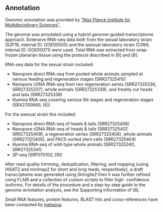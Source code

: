 **Annotation**
----------

Genomic annotation was provided by ["Max Planck Institute for Multidisciplinary Sciences"](https://www.mpinat.mpg.de/rink).

The genome was annotated using a hybrid genome-guided transcriptome approach. Extensive
RNA-seq data both from the sexual laboratory strain (S2F18, internal ID: GOE00500) and the
asexual laboratory strain (CIW4, internal ID: GOE00071) were used. Total RNA was extracted
from snap-frozen planarian tissue using the protocol described in [6] and [8].

RNA-seq data for the sexual strain included:
 - Nanopore direct RNA-seq from pooled whole animals sampled at various feeding and
regeneration stages (SRR27325410)
 - Nanopore cDNA RNA-seq from two regeneration series (SRR27325336,
SRR27325337), whole animals (SRR27325339), and freshly cut heads and tails
(SRR27325338)
 - Illumina RNA-seq covering various life stages and regeneration stages (SRX2700685; [6])

For the asexual strain this included:
 - Nanopore direct RNA-seq of heads & tails (SRR27325406)
 - Nanopore cDNA RNA-seq of heads & tails (SRR27325407, SRR27325409), a
regeneration series (SRR27325408), whole animals (SRR27325405), and FACS-sorted
stem cells (SRR27325404)
 - Illumina RNA-seq of wild-type whole animals (SRR27325340, SRR27325341)
 - 3P-seq (SRP070102; [9])

After read quality trimming, deduplication, filtering, and mapping (using HISAT2 and minimap2
for short and long reads, respectively), a draft transcriptome was generated using Stringtie2
then it was further refined using FLAIR and a collection of custom scripts to filter high-
confidence isoforms. For details of the procedure and a step-by-step guide to the genome
annotation analysis, see the Supporting Information of [8].

Small RNA features, protein features, BLAST hits and cross-references have been
computed by [metazoa](https://metazoa.ensembl.org/info/genome/annotation/index.html).
